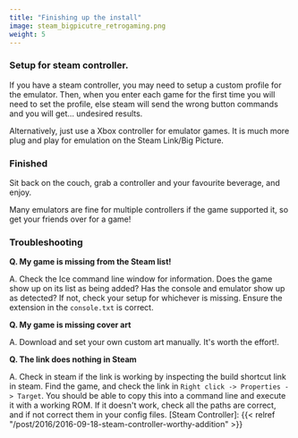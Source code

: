 ```yaml
---
title: "Finishing up the install"
image: steam_bigpicutre_retrogaming.png
weight: 5
---
```


### Setup for steam controller.

If you have a steam controller, you may need to setup a custom profile for the emulator. Then, when you enter each game for the first time you will need to set the profile, else steam will send the wrong button commands and you will get... undesired results.

Alternatively, just use a Xbox controller for emulator games. It is much more plug and play for emulation on the Steam Link/Big Picture.

### Finished

Sit back on the couch, grab a controller and your favourite beverage, and enjoy.

Many emulators are fine for multiple controllers if the game supported it, so get your friends over for a game!

### Troubleshooting

**Q. My game is missing from the Steam list!**

A. Check the Ice command line window for information. Does the game show up on its list as being added? Has the console and emulator show up as detected? If not, check your setup for whichever is missing. Ensure the extension in the `console.txt` is correct.

**Q. My game is missing cover art**

A. Download and set your own custom art manually. It's worth the effort!.

**Q. The link does nothing in Steam**

A. Check in steam if the link is working by inspecting the build shortcut link in steam. Find the game, and check the link in `Right click -> Properties -> Target`. You should be able to copy this into a command line and execute it with a working ROM. If it doesn't work, check all the paths are correct, and if not correct them in your config files.
[Steam Controller]: {{< relref "/post/2016/2016-09-18-steam-controller-worthy-addition" >}}
